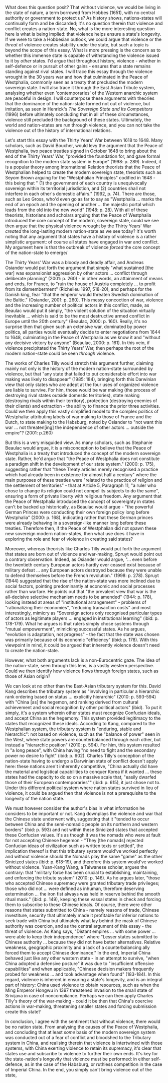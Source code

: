 
What does this question posit? That without violence, we would be living in the state of nature, a term borrowed from Hobbes (1651), with no central authority or government to protect us? As history shows, nations-states will continually form and be discarded; it's no question therein that violence and conflict creates a nation-state. No, what is the more interesting question here is what is being implied: that violence helps ensure a state's longevity. If we were to take a Hobbesian outlook, we could argue that violence or the *threat* of violence creates stability under the state, but such a topic is beyond the scope of this essay. What is more pressing is the concern as to whether this immense state is capable of withstanding the violence issued to it by *other* states. I'd argue that throughout history, violence - whether in self-defence or in pursuit of other gains - ensures that a state remains standing against rival states. I will trace this essay through the violence wrought in the 30 years war and how that culminated in the Peace of Westphalia, commonly seen as a treaty that precluded the modern sovereign state. I will also trace it through the East Asian Tribute system, analysing whether even 'contemporaries' of the Western anarchic system are peaceful in design. I will counterpose these arguments with theories that the dominance of the nation-state formed not out of violence, but imitation, as seen in Henrick's *The Sovereign State and Its Competitors* (1996) before ultimately concluding that in all of these circumstances, violence still precluded the background of these states. Ultimately, the world and nation-states are run through violence, and you can not take the violence out of the history of international relations.

Let's start this essay with the Thirty Years' War between 1618 to 1648. Many scholars, such as David Boucher, would levy the argument that the Peace of Westphalia, two peace treaties signed in October 1648 to bring about the end of the Thirty Years' War, "provided the foundation for, and gave formal recognition to the modern state system in Europe" (1998: p. 289). Indeed, it is a popular theory among International Relation theorists that the Peace of Westphalian helped to create the modern sovereign state, theorists such as Seyom Brown arguing for the "Westphalian Principles" codified in 1648 - this being that " (1) the government of each country is unequivocally sovereign within its territorial jurisdiction, and (2) countries shall not interfere in each other's domestic affairs." (1992, p. 74). There are those, such as Leo Gross, who'd even go as far to say as "Westphalia ... marks the end of an epoch and the opening of another ... the majestic portal which leads from the old into the new world" (1948: p. 28). With all of these theorists, historians and scholars arguing that the Peace of Westphalia introduced the core concept of the modern, sovereign state, could we see then argue that the physical violence wrought by the Thirty Years' War *created* the long-lasting modern nation-state as we see today? It's worth noting that any argument that states have a history of violence is a rather simplistic argument: of course all states have engaged in war and conflict. My argument here is that the outbreak of violence *forced* the core concept of the nation-state to emerge/

The Thirty Years' War was a bloody and deadly affair, and Andreas Osiander would put forth the argument that simply "what sustained [the war] was expansionist aggression by other actors ... conflict through deliberate planning"  (2001: p. 260) - in other words, an attainment of means and ends, for France, to "ruin the house of Austria completely ... to profit from its dismemberment" (Richelieu 1997, 518-20), and perhaps for the Danish king, fear "that the emperor would threaten Swedish domination of the Baltic." (Osiander, 2001: p. 260). This messy concoction of war, violence and the increasing number of political actors in this conflict, made, as Beaulac would put it simply, "the violent solution of the situation virtually inevitable ... which is said to be the most destructive armed conflict in Europe until the 20th century" (Beaulac, 2000: p. 160). Really, it's no surprise then that given such an extensive war, dominated by power politics, all parties would eventually decide to enter negotiations from 1644 to 1648, culminating in the Peace of Westphalia as we know it and "without any decisive victory by anyone" (Beaulac, 2000: p. 161). In this vein, if violence precipitated the Thirty Years' War, then perhaps the root of the modern nation-state could be seen *through* violence.

The works of Charles Tilly would stretch this argument further, claiming mainly not only is the history of the modern nation-state surrounded by violence, but that "any state that failed to put considerable effort into war making was likely to disappear" (1985: 184), bringing forth this Darwinian view that only states who are adept at the four uses of organized violence are liable to survive. For him, those would be war making (the process of destroying rival states outside domestic territories), state making (destroying rivals within their territory), protection (destroying enemies of their clients) and extraction - the ability to finance the prior three activities. Could we then apply this vastly simplified model to the complex politics of Westphalia: attributing labels of war making to those of France and the Dutch, to state making to the Habsburg, noted by Osiander to "not want this war ... not threaten[ing] the independence of other actors ... outside the empire"? (2001: p.260)

But this is a very misguided view. As many scholars, such as Stephanie Beaulac would argue, it is a misconception to believe that the Peace of Westphalia is a treaty that introduced the concept of the modern sovereign state. Rather, he'd argue that "the Peace of Westphalia does not constitute a paradigm shift in the development of our state system." (2000: p. 175), suggesting rather that "these Treaty articles merely recognised a practice which had already been in existence for almost half a century" where the main purposes of these treaties were "related to the practice of religion and the settlement of territories" - that at Article 5, Paragraph 11, "a ruler who chose to change its religion could not compel its subjects to do the same", ensuring a form of private liberty with religious freedom. Any argument that the Peace of Westphalia introduced the concept of sovereignty in states can't be backed up historically, as Beaulac would argue - "the powerful German Princes were conducting their own foreign policy long before Westphalia" (2000: p. 168), indicating rather that these German princes were already behaving in a sovereign-like manner long before these treaties. Therefore then, if the Peace of Westphalian did not spawn these new sovereign modern nation-states, then what use does it have in exploring the role and fear of violence in creating said states? 

Moreover, whereas theorists like Charles Tilly would put forth the argument that states are born out of violence and war-making, Spruyt would point out a contrary observation. Indeed, as Osiander would argue, "... even before the twentieth century European actors hardly ever ceased exist because of military defeat ... any European actors destroyed because they were unable to defend themselves before the French revolution." (1998: p. 278). Spruyt (1944) suggested that the rise of the nation-state was more inclined due to social factors, pointing predominantly at economic and social processes rather than warfare. He points out that "the prevalent view that war is the all-decisive selective mechanism needs to be amended" (1944: p. 178), looking instead at areas of "institutional arrangement" - problems of "rationalizing their economies", "reducing transaction costs" and most interestingly, mimicry as "Sovereign actors only recognised particular types of actors as legitimate players ... engaged in institutional learning" (ibid: p. 178-179). What he argues is that rulers simply chose systems through "mutual empowerment", mimicking successful states. As he argues, "evolution is adaptation, not progress" - the fact that the state was chosen was primarily because of its economic "efficiency" (ibid: p. 178). With this viewpoint in mind, it could be argued that inherently violence doesn't need to create the nation-state.

However, what both arguments lack is a non-Eurocentric gaze. The idea of the nation-state, seen through this lens, is a vastly western perspective. Could we then identify how violence flows through foreign states, such as those of Asian origin?

We can look at no other than the East-Asian tributary system for this. David Kang describes the tributary system as "involving in particular a hierarchic rank ordering based on status ... explicitly hierarchic" (2010: p. 593-594) with "China [as] the hegemon, and ranking derived from cultural achievement and social recognition by other political actors" (ibid). To put it simply, it's a system wherein other states must recognize Confucian ideals, and accept China as the hegemony. This system provided legitimacy to the states that recognized these ideals. According to Kang, compared to the Westphalian system, the tributary system is "enduring, stable and hierarchic": not based on violence, such as the "balance of power" seen in the West, where state powers are counterbalanced through each other, but instead a "hierarchic position" (2010: p. 594). For him, this system resulted in "a long peace", with China having "no need to fight and the secondary power no desire to fight" (ibid: p. 602). Charles Tilly's conception of the nation-state having to undergo a Darwinian state of conflict doesn't apply here: these nations aren't inherently competitive, "China actually did have the material and logistical capabilities to conquer Korea if it wanted ... these states had the capacity to do so on a massive scale that, "easily dwarfed those of their European contemporaries"" (ibid: p. 615), it just chose not to. Under this different political system where nation states survived in lieu of violence, it could be argued then that violence is not a prerequisite to the longevity of the nation state.

We must however consider the author's bias in what information he considers to be important or not. Kang downplays the violence and war that the Chinese state underwent with, suggesting that it "tended to occur between China and the semi-nomadic people on its northern and western borders" (ibid: p. 593) and not within these Sinicized states that accepted these Confucian values. It's as though it was the nomads who were at fault for not accepting Chinese hegemon - "They [the nomads] rejected Confucian ideas of civilization such as written texts or settled", the implication thereof is that this tributary system would've worked perfectly and without violence should the Nomads play the same "game" as the other Sinicized states (ibid: p. 618-19), and therefore this system would've worked without violence. Yuan-Kang Wang, a Taiwanese scholar, argues the contrary: that "military force has been crucial to establishing, maintaining, and enforcing the tribute system" (2010: p. 146). As he argues later, "those who accepted Chinese supremacy were granted tributary trade privileges; those who did not ... were defined as inhuman, therefore deserving extermination ... the iron fist always was held in reserve behind the smooth ritual mask." (ibid: p. 149), keeping these vassal states in check and forcing them to subscribe to these Chinese ideals. Of course, there were other reasons that states submitted to China - namely reasons of trade, Chinese investiture, security that ultimately made it profitable for inferior nations to seek trade with China but ultimately what lay behind the mask of Chinese authority was coercion, and as the central argument of this essay - the threat of violence. As Kang says, "Distant empires ... with some power ... were able to keep their independence" where "Lesser states submitted to Chinese authority ... because they did not have better alternatives. Relative weakness, geographic proximity and a lack of a counterbalancing ally forced them to accept Chinese dominance." In the end, Imperial China behaved just like any other western state - in an attempt to survive, "when China adopted a defensive posture" it was due to "insufficient offensive capabilities" and when applicable, "Chinese decision makers frequently probed for weakness ... and took advantage when found" (183-184). In this regard, violence is inherent in ensuring a state's longevity, and is an integral part of history: China used violence to obtain resources, such as when the Ming Emperor Hongwu in 1397 threatened invasion to the small state of Srivijava in case of noncompliance. Perhaps we can then apply Charles Tilly's theory of the war-making - could it be then that China's coercive actions in war-making, threatening smaller states and forcing submission create this state?

In conclusion, I agree with the sentiment that without violence, there would be no nation state. From analysing the causes of the Peace of Westphalia, and concluding that at least *some* basis of the modern sovereign system was conducted out of a fear of conflict and bloodshed to the Tributary system in China, and realising therein that violence is intertwined with those systems, with China exerting violence to retain its supremacy, it's clear that states use and subscribe to violence to further their own ends. It's key for the state-nation's longevity that violence must be performed: in either self-defence, as in the case of the Habsburg, or ruthless competition in the case of Imperial China. In the end, you simply can't bring violence out of the state,
